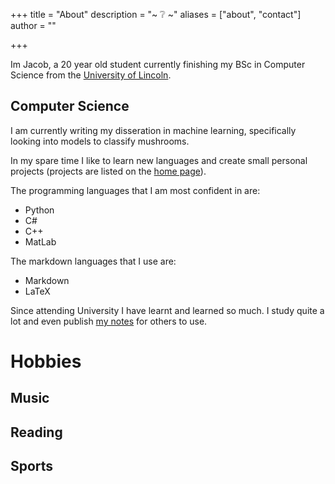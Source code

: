 +++
title = "About"
description = "~ ❔ ~"
aliases = ["about", "contact"]
author = ""

+++

Im Jacob, a 20 year old student currently finishing my BSc in Computer Science from the [University of Lincoln](https://www.lincoln.ac.uk/course/cmpcmsub/). 
## Computer Science 
I am currently writing my disseration in machine learning, specifically looking into models to classify mushrooms. 

In my spare time I like to learn new languages and create small personal projects (projects are listed on the [home page](/)).

The programming languages that I am most confident in are:
- Python
- C# 
- C++
- MatLab  

The markdown languages that I use are:
- Markdown 
- LaTeX

Since attending University I have learnt and learned so much. I study quite a lot and even publish [my notes](https://cloud-hyacinth-ea4.notion.site/Comp-Sci-Notes-and-Resources-f1247d21e7594ce6864925df8635bc07) for others to use. 

# Hobbies

## Music 

## Reading 

## Sports

